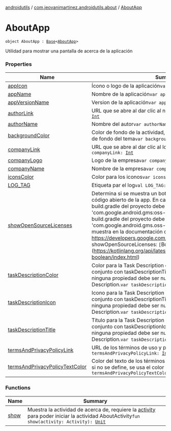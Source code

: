 [androidutils](../../index.md) / [com.jeovanimartinez.androidutils.about](../index.md) / [AboutApp](./index.md)

# AboutApp

`object AboutApp : `[`Base`](../../com.jeovanimartinez.androidutils/-base/index.md)`<`[`AboutApp`](./index.md)`>`

Utilidad para mostrar una pantalla de acerca de la aplicación

### Properties

| Name | Summary |
|---|---|
| [appIcon](app-icon.md) | Ícono o logo de la aplicación`var appIcon: `[`Int`](https://kotlinlang.org/api/latest/jvm/stdlib/kotlin/-int/index.html) |
| [appName](app-name.md) | Nombre de la aplicación`var appName: `[`Int`](https://kotlinlang.org/api/latest/jvm/stdlib/kotlin/-int/index.html) |
| [appVersionName](app-version-name.md) | Version de la aplicación`var appVersionName: `[`String`](https://kotlinlang.org/api/latest/jvm/stdlib/kotlin/-string/index.html) |
| [authorLink](author-link.md) | URL que se abre al dar clic al nombre del autor`var authorLink: `[`Int`](https://kotlinlang.org/api/latest/jvm/stdlib/kotlin/-int/index.html) |
| [authorName](author-name.md) | Nombre del autor`var authorName: `[`Int`](https://kotlinlang.org/api/latest/jvm/stdlib/kotlin/-int/index.html) |
| [backgroundColor](background-color.md) | Color de fondo de la actividad, si no se asigna se usa el color de fondo del tema`var backgroundColor: `[`Int`](https://kotlinlang.org/api/latest/jvm/stdlib/kotlin/-int/index.html) |
| [companyLink](company-link.md) | URL que se abre al dar clic al logo de la empresa`var companyLink: `[`Int`](https://kotlinlang.org/api/latest/jvm/stdlib/kotlin/-int/index.html) |
| [companyLogo](company-logo.md) | Logo de la empresa`var companyLogo: `[`Int`](https://kotlinlang.org/api/latest/jvm/stdlib/kotlin/-int/index.html) |
| [companyName](company-name.md) | Nombre de la empresa`var companyName: `[`Int`](https://kotlinlang.org/api/latest/jvm/stdlib/kotlin/-int/index.html) |
| [iconsColor](icons-color.md) | Color para los iconos`var iconsColor: `[`Int`](https://kotlinlang.org/api/latest/jvm/stdlib/kotlin/-int/index.html) |
| [LOG_TAG](-l-o-g_-t-a-g.md) | Etiqueta par el log`val LOG_TAG: `[`String`](https://kotlinlang.org/api/latest/jvm/stdlib/kotlin/-string/index.html) |
| [showOpenSourceLicenses](show-open-source-licenses.md) | Determina si se muestra un botón para ver las licencias de código abierto de la app. En caso de ser afirmativo, el build.gradle del proyecto debe tener la dependencia 'com.google.android.gms:oss-licenses-plugin:VERSION' y el build.gradle del proyecto debe implementar el plugin 'com.google.android.gms.oss-licenses-plugin', tal como se muestra en la documentación oficial: https://developers.google.com/android/guides/opensource`var showOpenSourceLicenses: `[`Boolean`](https://kotlinlang.org/api/latest/jvm/stdlib/kotlin/-boolean/index.html) |
| [taskDescriptionColor](task-description-color.md) | Color para la Task Description de la actividad. Se usa en conjunto con taskDescriptionTitle y taskDescriptionIcon y ninguna propiedad debe ser null para que se configure el Task Description.`var taskDescriptionColor: `[`Int`](https://kotlinlang.org/api/latest/jvm/stdlib/kotlin/-int/index.html)`?` |
| [taskDescriptionIcon](task-description-icon.md) | Icono para la Task Description de la actividad. Se usa en conjunto con taskDescriptionTitle y taskDescriptionColor y ninguna propiedad debe ser null para que se configure el Task Description.`var taskDescriptionIcon: `[`Int`](https://kotlinlang.org/api/latest/jvm/stdlib/kotlin/-int/index.html)`?` |
| [taskDescriptionTitle](task-description-title.md) | Título para la Task Description de la actividad. Se usa en conjunto con taskDescriptionIcon y taskDescriptionColor y ninguna propiedad debe ser null para que se configure el Task Description.`var taskDescriptionTitle: `[`Int`](https://kotlinlang.org/api/latest/jvm/stdlib/kotlin/-int/index.html)`?` |
| [termsAndPrivacyPolicyLink](terms-and-privacy-policy-link.md) | URL de los términos de uso y política de privacidad`var termsAndPrivacyPolicyLink: `[`Int`](https://kotlinlang.org/api/latest/jvm/stdlib/kotlin/-int/index.html) |
| [termsAndPrivacyPolicyTextColor](terms-and-privacy-policy-text-color.md) | Color del texto de los términos de uso y política de privacidad, si no se define, se usa el color predeterminado`var termsAndPrivacyPolicyTextColor: `[`Int`](https://kotlinlang.org/api/latest/jvm/stdlib/kotlin/-int/index.html) |

### Functions

| Name | Summary |
|---|---|
| [show](show.md) | Muestra la actividad de acerca de, requiere la [activity](show.md#com.jeovanimartinez.androidutils.about.AboutApp$show(android.app.Activity)/activity) para poder iniciar la actividad AboutActivity`fun show(activity: Activity): `[`Unit`](https://kotlinlang.org/api/latest/jvm/stdlib/kotlin/-unit/index.html) |
